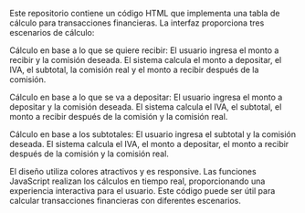 Este repositorio contiene un código HTML que implementa una tabla de cálculo para transacciones financieras. La interfaz proporciona tres escenarios de cálculo:

Cálculo en base a lo que se quiere recibir: El usuario ingresa el monto a recibir y la comisión deseada. El sistema calcula el monto a depositar, el IVA, el subtotal, la comisión real y el monto a recibir después de la comisión.

Cálculo en base a lo que se va a depositar: El usuario ingresa el monto a depositar y la comisión deseada. El sistema calcula el IVA, el subtotal, el monto a recibir después de la comisión y la comisión real.

Cálculo en base a los subtotales: El usuario ingresa el subtotal y la comisión deseada. El sistema calcula el IVA, el monto a depositar, el monto a recibir después de la comisión y la comisión real.

El diseño utiliza colores atractivos y es responsive. Las funciones JavaScript realizan los cálculos en tiempo real, proporcionando una experiencia interactiva para el usuario. Este código puede ser útil para calcular transacciones financieras con diferentes escenarios.